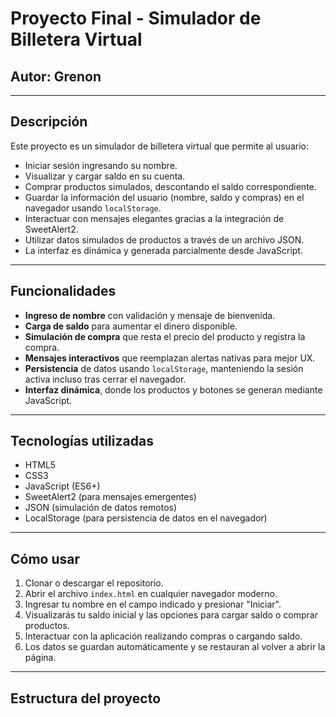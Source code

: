 # Proyecto Final - Simulador de Billetera Virtual

## Autor: Grenon

---

## Descripción

Este proyecto es un simulador de billetera virtual que permite al usuario:

- Iniciar sesión ingresando su nombre.
- Visualizar y cargar saldo en su cuenta.
- Comprar productos simulados, descontando el saldo correspondiente.
- Guardar la información del usuario (nombre, saldo y compras) en el navegador usando `localStorage`.
- Interactuar con mensajes elegantes gracias a la integración de SweetAlert2.
- Utilizar datos simulados de productos a través de un archivo JSON.
- La interfaz es dinámica y generada parcialmente desde JavaScript.

---

## Funcionalidades

- **Ingreso de nombre** con validación y mensaje de bienvenida.
- **Carga de saldo** para aumentar el dinero disponible.
- **Simulación de compra** que resta el precio del producto y registra la compra.
- **Mensajes interactivos** que reemplazan alertas nativas para mejor UX.
- **Persistencia** de datos usando `localStorage`, manteniendo la sesión activa incluso tras cerrar el navegador.
- **Interfaz dinámica**, donde los productos y botones se generan mediante JavaScript.

---

## Tecnologías utilizadas

- HTML5
- CSS3
- JavaScript (ES6+)
- SweetAlert2 (para mensajes emergentes)
- JSON (simulación de datos remotos)
- LocalStorage (para persistencia de datos en el navegador)

---

## Cómo usar

1. Clonar o descargar el repositorio.
2. Abrir el archivo `index.html` en cualquier navegador moderno.
3. Ingresar tu nombre en el campo indicado y presionar "Iniciar".
4. Visualizarás tu saldo inicial y las opciones para cargar saldo o comprar productos.
5. Interactuar con la aplicación realizando compras o cargando saldo.
6. Los datos se guardan automáticamente y se restauran al volver a abrir la página.

---

## Estructura del proyecto
